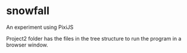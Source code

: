 # snowfall
An experiment using PixiJS

Project2 folder has the files in the tree structure to run the program in a browser window.  

